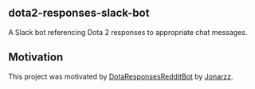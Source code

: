 ## dota2-responses-slack-bot
A Slack bot referencing Dota 2 responses to appropriate chat messages.

## Motivation
This project was motivated by [DotaResponsesRedditBot](https://github.com/Jonarzz/DotaResponsesRedditBot) by [Jonarzz](https://github.com/Jonarzz).